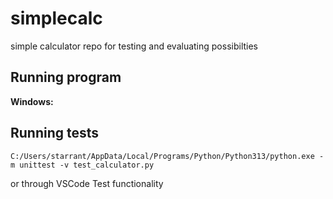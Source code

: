 # simplecalc
simple calculator repo for testing and evaluating possibilties

## Running program
**Windows:**  
## Running tests
`C:/Users/starrant/AppData/Local/Programs/Python/Python313/python.exe -m unittest -v test_calculator.py`

or through VSCode Test functionality
